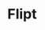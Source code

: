 ---
codehost: https://github.com/markphelps/flipt
logohandle: fliptio
sort: flipt
title: Flipt
website: https://flipt.io/
---